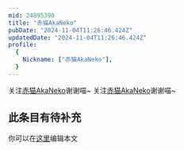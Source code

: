 ```yaml
---
mid: 24895390
title: "赤猫AkaNeko"
pubDate: "2024-11-04T11:26:46.424Z"
updatedDate: "2024-11-04T11:26:46.424Z"
profile:
  {
    Nickname: ["赤猫AkaNeko"],
  }
---
```


关注[赤猫AkaNeko](https://space.bilibili.com/24895390)谢谢喵~ 关注[赤猫AkaNeko](https://space.bilibili.com/24895390)谢谢喵~

## 此条目有待补充
你可以在[这里](https://github.com/Yuhanawa/VTuber.ICU-Content/edit/master/v/赤猫AkaNeko/index.md)编辑本文
